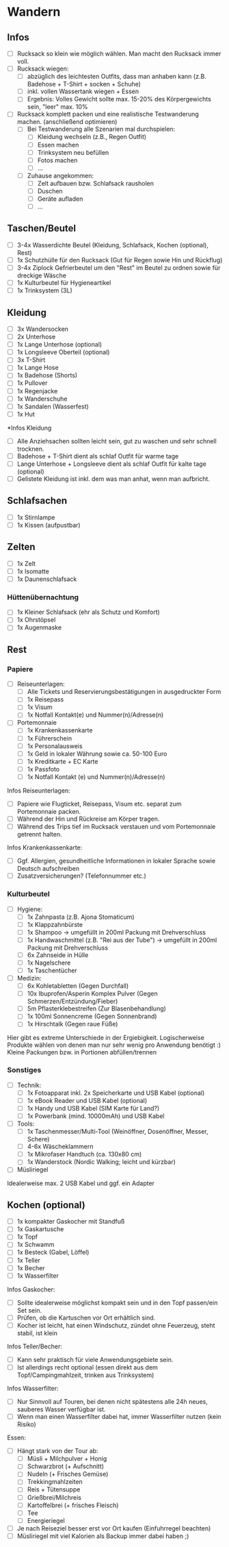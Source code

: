 # Wandern

## Infos

* [ ] Rucksack so klein wie möglich wählen. Man macht den Rucksack immer voll.
* [ ] Rucksack wiegen:
  * [ ] abzüglich des leichtesten Outfits, dass man anhaben kann (z.B. Badehose + T-Shirt + socken + Schuhe)
  * [ ] inkl. vollen Wassertank wiegen + Essen
  * [ ] Ergebnis: Volles Gewicht sollte max. 15-20% des Körpergewichts sein, "leer" max. 10%
* [ ] Rucksack komplett packen und eine realistische Testwanderung machen. (anschließend optimieren)
  * [ ] Bei Testwanderung alle Szenarien mal durchspielen:
    * [ ] Kleidung wechseln (z.B., Regen Outfit)
    * [ ] Essen machen
    * [ ] Trinksystem neu befüllen
    * [ ] Fotos machen
    * [ ] ...
  * [ ] Zuhause angekommen:
    * [ ] Zelt aufbauen bzw. Schlafsack rausholen
    * [ ] Duschen
    * [ ] Geräte aufladen
    * [ ] ...

## Taschen/Beutel

* [ ] 3-4x Wasserdichte Beutel (Kleidung, Schlafsack, Kochen (optional), Rest)
* [ ] 1x Schutzhülle für den Rucksack (Gut für Regen sowie Hin und Rückflug)
* [ ] 3-4x Ziplock Gefrierbeutel um den "Rest" im Beutel zu ordnen sowie für dreckige Wäsche
* [ ] 1x Kulturbeutel für Hygieneartikel
* [ ] 1x Trinksystem (3L)

## Kleidung

* [ ] 3x Wandersocken
* [ ] 2x Unterhose
* [ ] 1x Lange Unterhose (optional)
* [ ] 1x Longsleeve Oberteil (optional)
* [ ] 3x T-Shirt
* [ ] 1x Lange Hose
* [ ] 1x Badehose (Shorts)
* [ ] 1x Pullover
* [ ] 1x Regenjacke
* [ ] 1x Wanderschuhe
* [ ] 1x Sandalen (Wasserfest)
* [ ] 1x Hut

*Infos Kleidung

* [ ] Alle Anziehsachen sollten leicht sein, gut zu waschen und sehr schnell trocknen.
* [ ] Badehose + T-Shirt dient als schlaf Outfit für warme tage
* [ ] Lange Unterhose + Longsleeve dient als schlaf Outfit für kalte tage (optional)
* [ ] Gelistete Kleidung ist inkl. dem was man anhat, wenn man aufbricht.

## Schlafsachen

* [ ] 1x Stirnlampe
* [ ] 1x Kissen (aufpustbar)

## Zelten

* [ ] 1x Zelt
* [ ] 1x Isomatte
* [ ] 1x Daunenschlafsack

### Hüttenübernachtung

* [ ] 1x Kleiner Schlafsack (ehr als Schutz und Komfort)
* [ ] 1x Ohrstöpsel
* [ ] 1x Augenmaske

## Rest

### Papiere

* [ ] Reiseunterlagen:
  * [ ] Alle Tickets und Reservierungsbestätigungen in ausgedruckter Form
  * [ ] 1x Reisepass
  * [ ] 1x Visum
  * [ ] 1x Notfall Kontakt(e) und Nummer(n)/Adresse(n)
* [ ] Portemonnaie
  * [ ] 1x Krankenkassenkarte
  * [ ] 1x Führerschein
  * [ ] 1x Personalausweis
  * [ ] 1x Geld in lokaler Währung sowie ca. 50-100 Euro
  * [ ] 1x Kreditkarte + EC Karte
  * [ ] 1x Passfoto
  * [ ] 1x Notfall Kontakt (e) und Nummer(n)/Adresse(n)

Infos Reiseunterlagen:

* [ ] Papiere wie Flugticket, Reisepass, Visum etc. separat zum Portemonnaie packen.
* [ ] Während der Hin und Rückreise am Körper tragen.
* [ ] Während des Trips tief im Rucksack verstauen und vom Portemonnaie getrennt halten.

Infos Krankenkassenkarte:

* [ ] Ggf. Allergien, gesundheitliche Informationen in lokaler Sprache sowie Deutsch aufschreiben
* [ ] Zusatzversicherungen? (Telefonnummer etc.)

### Kulturbeutel

* [ ] Hygiene:
  * [ ] 1x Zahnpasta (z.B. Ajona Stomaticum)
  * [ ] 1x Klappzahnbürste
  * [ ] 1x Shampoo → umgefüllt in 200ml Packung mit Drehverschluss
  * [ ] 1x Handwaschmittel (z.B. "Rei aus der Tube") → umgefüllt in 200ml Packung mit Drehverschluss
  * [ ] 6x Zahnseide in Hülle
  * [ ] 1x Nagelschere
  * [ ] 1x Taschentücher
* [ ] Medizin:
  * [ ] 6x Kohletabletten (Gegen Durchfall)
  * [ ] 10x Ibuprofen/Asperin Komplex Pulver (Gegen Schmerzen/Entzündung/Fieber)
  * [ ] 5m Pflasterklebestreifen (Zur Blasenbehandlung)
  * [ ] 1x 100ml Sonnencreme (Gegen Sonnenbrand)
  * [ ] 1x Hirschtalk (Gegen raue Füße)

Hier gibt es extreme Unterschiede in der Ergiebigkeit. Logischerweise Produkte wählen von denen man nur sehr wenig pro Anwendung benötigt :)
Kleine Packungen bzw. in Portionen abfüllen/trennen

### Sonstiges

* [ ] Technik:
  * [ ] 1x Fotoapparat inkl. 2x Speicherkarte und USB Kabel (optional)
  * [ ] 1x eBook Reader und USB Kabel (optional)
  * [ ] 1x Handy und USB Kabel (SIM Karte für Land?)
  * [ ] 1x Powerbank (mind. 10000mAh) und USB Kabel
* [ ] Tools:
  * [ ] 1x Taschenmesser/Multi-Tool (Weinöffner, Dosenöffner, Messer, Schere)
  * [ ] 4-6x Wäscheklammern
  * [ ] 1x Mikrofaser Handtuch (ca. 130x80 cm)
  * [ ] 1x Wanderstock (Nordic Walking; leicht und kürzbar)
* [ ] Müsliriegel

Idealerweise max. 2 USB Kabel und ggf. ein Adapter

## Kochen (optional)

* [ ] 1x kompakter Gaskocher mit Standfuß
* [ ] 1x Gaskartusche
* [ ] 1x Topf
* [ ] 1x Schwamm
* [ ] 1x Besteck (Gabel, Löffel)
* [ ] 1x Teller
* [ ] 1x Becher
* [ ] 1x Wasserfilter

Infos Gaskocher:

* [ ] Sollte idealerweise möglichst kompakt sein und in den Topf passen/ein Set sein.
* [ ] Prüfen, ob die Kartuschen vor Ort erhältlich sind.
* [ ] Kocher ist leicht, hat einen Windschutz, zündet ohne Feuerzeug, steht stabil, ist klein

 Infos Teller/Becher:

* [ ] Kann sehr praktisch für viele Anwendungsgebiete sein.
* [ ] Ist allerdings recht optional (essen direkt aus dem Topf/Campingmahlzeit, trinken aus Trinksystem)

 Infos Wasserfilter:

* [ ] Nur Sinnvoll auf Touren, bei denen nicht spätestens alle 24h neues, sauberes Wasser verfügbar ist.
* [ ] Wenn man einen Wasserfilter dabei hat, immer Wasserfilter nutzen (kein Risiko)

Essen:

* [ ] Hängt stark von der Tour ab:
  * [ ] Müsli + Milchpulver + Honig
  * [ ] Schwarzbrot (+ Aufschnitt)
  * [ ] Nudeln (+ Frisches Gemüse)
  * [ ] Trekkingmahlzeiten
  * [ ] Reis + Tütensuppe
  * [ ] Grießbrei/Milchreis
  * [ ] Kartoffelbrei (+ frisches Fleisch)
  * [ ] Tee
  * [ ] Energieriegel
* [ ] Je nach Reiseziel besser erst vor Ort kaufen (Einfuhrregel beachten)
* [ ] Müsliriegel mit viel Kalorien als Backup immer dabei haben ;)
